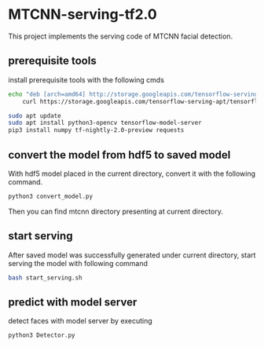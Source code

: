 # MTCNN-serving-tf2.0
This project implements the serving code of MTCNN facial detection.

## prerequisite tools
install prerequisite tools with the following cmds

```bash
echo "deb [arch=amd64] http://storage.googleapis.com/tensorflow-serving-apt stable tensorflow-model-server tensorflow-model-server-universal" | sudo tee /etc/apt/sources.list.d/tensorflow-serving.list && \
	curl https://storage.googleapis.com/tensorflow-serving-apt/tensorflow-serving.release.pub.gpg | sudo apt-key add -

sudo apt update
sudo apt install python3-opencv tensorflow-model-server
pip3 install numpy tf-nightly-2.0-preview requests
```

## convert the model from hdf5 to saved model

With hdf5 model placed in the current directory, convert it with the following command.

```python
python3 convert_model.py
```

Then you can find mtcnn directory presenting at current directory.

## start serving

After saved model was successfully generated under current directory, start serving the model with following command

```bash
bash start_serving.sh
```

## predict with model server

detect faces with model server by executing

```bash
python3 Detector.py
```

